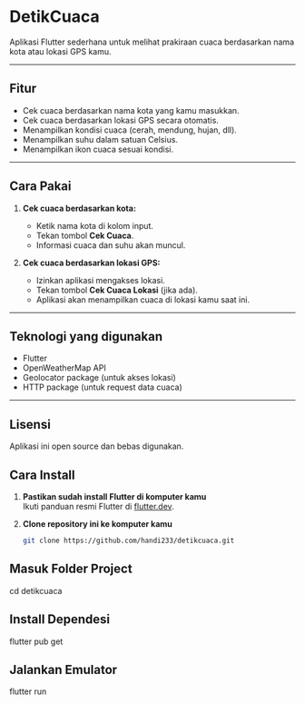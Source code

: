 # DetikCuaca

Aplikasi Flutter sederhana untuk melihat prakiraan cuaca berdasarkan nama kota atau lokasi GPS kamu.

---

## Fitur

- Cek cuaca berdasarkan nama kota yang kamu masukkan.
- Cek cuaca berdasarkan lokasi GPS secara otomatis.
- Menampilkan kondisi cuaca (cerah, mendung, hujan, dll).
- Menampilkan suhu dalam satuan Celsius.
- Menampilkan ikon cuaca sesuai kondisi.

---

## Cara Pakai

1. **Cek cuaca berdasarkan kota:**
   - Ketik nama kota di kolom input.
   - Tekan tombol **Cek Cuaca**.
   - Informasi cuaca dan suhu akan muncul.

2. **Cek cuaca berdasarkan lokasi GPS:**
   - Izinkan aplikasi mengakses lokasi.
   - Tekan tombol **Cek Cuaca Lokasi** (jika ada).
   - Aplikasi akan menampilkan cuaca di lokasi kamu saat ini.

---


## Teknologi yang digunakan

- Flutter
- OpenWeatherMap API
- Geolocator package (untuk akses lokasi)
- HTTP package (untuk request data cuaca)

---

## Lisensi

Aplikasi ini open source dan bebas digunakan.

## Cara Install

1. **Pastikan sudah install Flutter di komputer kamu**  
   Ikuti panduan resmi Flutter di [flutter.dev](https://flutter.dev/docs/get-started/install).

2. **Clone repository ini ke komputer kamu**  
   ```bash
   git clone https://github.com/handi233/detikcuaca.git

## Masuk Folder Project
cd detikcuaca

## Install Dependesi
flutter pub get

## Jalankan Emulator
flutter run



